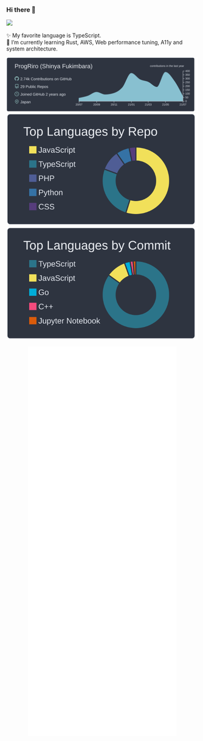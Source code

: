 ### Hi there 👋

![](https://komarev.com/ghpvc/?username=ProgRiro&color=green)

✨ My favorite language is TypeScript.  
🌱 I’m currently learning Rust, AWS, Web performance tuning, A11y and system architecture.  

<div align="center">
  
[![](https://raw.githubusercontent.com/ProgRiro/ProgRiro/master/profile-summary-card-output/nord_dark/0-profile-details.svg)](https://github.com/vn7n24fzkq/github-profile-summary-cards)
[![](https://raw.githubusercontent.com/ProgRiro/ProgRiro/master/profile-summary-card-output/nord_dark/1-repos-per-language.svg)](https://github.com/vn7n24fzkq/github-profile-summary-cards)
[![](https://raw.githubusercontent.com/ProgRiro/ProgRiro/master/profile-summary-card-output/nord_dark/2-most-commit-language.svg)](https://github.com/vn7n24fzkq/github-profile-summary-cards)
  
![Metrics](https://github.com/ProgRiro/ProgRiro/blob/master/github-metrics.svg)
  
 </div>

<!--
**ProgRiro/ProgRiro** is a ✨ _special_ ✨ repository because its `README.md` (this file) appears on your GitHub profile.

Here are some ideas to get you started:

- 🔭 I’m currently working on ...
- 🌱 I’m currently learning ...
- 👯 I’m looking to collaborate on ...
- 🤔 I’m looking for help with ...
- 💬 Ask me about ...
- 📫 How to reach me: ...
- 😄 Pronouns: ...
- ⚡ Fun fact: ...
-->
